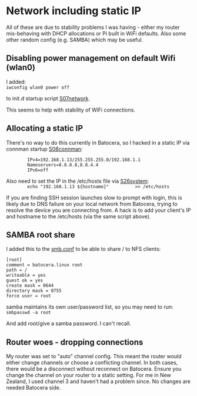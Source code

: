 # Network including static IP

All of these are due to stability problems I was having - either my router mis-behaving with DHCP allocations or Pi built in WiFi defaults.  Also some other random config (e.g. SAMBA) which may be useful.

## Disabling power management on default Wifi (wlan0)

I added:  
`iwconfig wlan0 power off`  

to init.d startup script [S07network](https://github.com/DaveBullet1050/BatoceraHelpers/blob/main/etc/init.d/S07network).  

This seems to help with stability of WiFi connections.  

## Allocating a static IP
There's no way to do this currently in Batocera, so I hacked in a static IP via connman startup [S08connman](https://github.com/DaveBullet1050/BatoceraHelpers/blob/main/etc/init.d/S08connman):  
```
		IPv4=192.168.1.13/255.255.255.0/192.168.1.1
		Nameservers=8.8.8.8,8.8.4.4
		IPv6=off
```  

Also need to set the IP in the /etc/hosts file via [S26system](https://github.com/DaveBullet1050/BatoceraHelpers/blob/main/etc/init.d/S26system):  
`        echo "192.168.1.13	${hostname}"          >> /etc/hosts`  

If you are finding SSH session launches slow to prompt with login, this is likely due to DNS failure on your local network from Batocera, trying to resolve the device you are connecting from.  A hack is to add your client's IP and hostname to the /etc/hosts (via the same script above).  

## SAMBA root share
I added this to the [smb.conf](https://github.com/DaveBullet1050/BatoceraHelpers/blob/main/etc/samba/smb.conf) to be able to share / to NFS clients:  
```
[root]
comment = batocera.linux root
path = /
writeable = yes
guest ok = yes
create mask = 0644
directory mask = 0755
force user = root
```

samba maintains its own user/password list, so you may need to run:  
`smbpasswd -a root`  

And add root/give a samba password. I can't recall.

## Router woes - dropping connections
My router was set to "auto" channel config.  This meant the router would either change channels or choose a conflicting channel.  In both cases, there would be a disconnect without reconnect on Batocera.  Ensure you change the channel on your router to a static setting.  For me in New Zealand, I used channel 3 and haven't had a problem since.  No changes are needed Batocera side.
